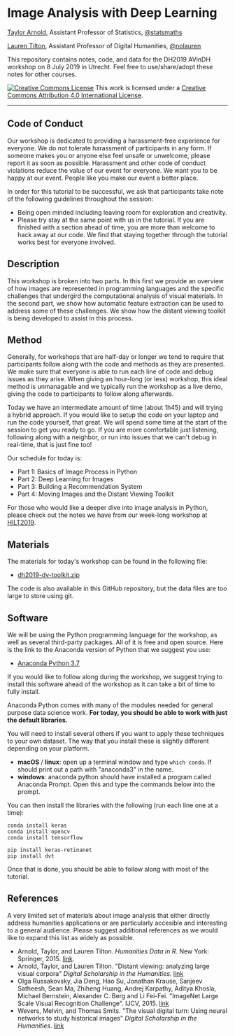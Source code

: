 # Image Analysis with Deep Learning

[Taylor Arnold](https://statsmaths.github.io), Assistant Professor of Statistics, [@statsmaths](https://twitter.com/statsmaths)

[Lauren Tilton](https://laurentilton.com), Assistant Professor of Digital Humanities, [@nolauren](https://twitter.com/nolauren)

This repository contains notes, code, and data for the DH2019 AVinDH workshop
on 8 July 2019 in Utrecht. Feel free to use/share/adopt these notes for other courses.

<a rel="license" href="http://creativecommons.org/licenses/by/4.0/"><img alt="Creative Commons License" style="border-width:0" src="https://i.creativecommons.org/l/by/4.0/88x31.png" /></a> This work is licensed under a <a rel="license" href="http://creativecommons.org/licenses/by/4.0/">Creative Commons Attribution 4.0 International License</a>.

---

## Code of Conduct

Our workshop is dedicated to providing a harassment-free experience
for everyone. We do not tolerate harassment of participants in any form.
If someone makes you or anyone else feel unsafe or unwelcome, please report it as
soon as possible. Harassment and other code of conduct violations reduce the value
of our event for everyone. We want you to be happy at our event. People like you
make our event a better place.

In order for this tutorial to be successful, we ask that participants take note
of the following guidelines throughout the session:

- Being open minded including leaving room for exploration and creativity.
- Please try stay at the same point with us in the tutorial. If you are
finished with a section ahead of time, you are more than welcome to hack away at our
code. We find that staying together through the tutorial works best for everyone
involved.

## Description

This workshop is broken into two parts. In this first we provide an overview of
how images are represented in programming languages and the specific challenges
that undergird the computational analysis of visual materials. In the second
part, we show how automatic feature extraction can be used to address some of
these challenges. We show how the distant viewing toolkit is being developed to
assist in this process.

## Method

Generally, for workshops that are half-day or longer we tend to require that
participants follow along with the code and methods as they are presented. We
make sure that everyone is able to run each line of code and debug issues as
they arise. When giving an hour-long (or less) workshop, this ideal method is
unmanagable and we typically run the workshop as a live demo, giving the code
to participants to follow along afterwards.

Today we have an intermediate amount of time (about 1h45) and will trying a
hybrid approach. If you would like to setup the code on your laptop and run the
code yourself, that great. We will spend some time at the start of the
session to get you ready to go. If you are more comfortable just listening,
following along with a neighbor, or run into issues that we can't debug in
real-time, that is just fine too!

Our schedule for today is:

- Part 1: Basics of Image Process in Python
- Part 2: Deep Learning for Images
- Part 3: Building a Recommendation System
- Part 4: Moving Images and the Distant Viewing Toolkit

For those who would like a deeper dive into image analysis in Python, please
check out the notes we have from our week-long workshop at
[HILT2019](https://github.com/statsmaths/hilt2019-image-analysis).

## Materials

The materials for today's workshop can be found in the following file:

- [dh2019-dv-toolkit.zip](https://www.distantviewing.org/dh2019-dv-toolkit.zip)

The code is also available in this GitHub repository, but the data files are
too large to store using git.

## Software

We will be using the Python programming language for the workshop, as well as
several third-party packages. All of it is free and open source. Here is the
link to the Anaconda version of Python that we suggest you use:

- [Anaconda Python 3.7](https://www.anaconda.com/distribution/#download-section)

If you would like to follow along during the workshop, we suggest trying to
install this software ahead of the workshop as it can take a bit of time to
fully install.

Anaconda Python comes with many of the modules needed for general purpose
data science work. **For today, you should be able to work with just the
default libraries.**

You will need to install several others if you want to
apply these techniques to your own dataset. The way that you install these is
slightly different depending on your platform.

- **macOS** / **linux**: open up a terminal window and type `which conda`.
If should print out a path with "anaconda3" in the name.
- **windows**: anaconda python should have installed a program called
Anaconda Prompt. Open this and type the commands below into the prompt.

You can then install the libraries with the following (run each line one at a
time):

```
conda install keras
conda install opencv
conda install tensorflow

pip install keras-retinanet
pip install dvt
```

Once that is done, you should be able to follow along with most of the tutorial.

## References

A very limited set of materials about image analysis that either directly
address humanities applications or are particularly accesible and interesting to
a general audience. Please suggest additional references as we would like to
expand this list as widely as possible.

- Arnold, Taylor, and Lauren Tilton. *Humanities Data in R*. New York: Springer, 2015.
[link](https://link.springer.com/book/10.1007%2F978-3-319-20702-5).
- Arnold, Taylor, and Lauren Tilton. "Distant viewing: analyzing large visual corpora"
*Digital Scholarship in the Humanities*. [link](https://doi.org/10.1093/digitalsh/fqz013)
- Olga Russakovsky, Jia Deng, Hao Su, Jonathan Krause, Sanjeev Satheesh, Sean Ma, Zhiheng Huang,
Andrej Karpathy, Aditya Khosla, Michael Bernstein, Alexander C. Berg and Li Fei-Fei.
"ImageNet Large Scale Visual Recognition Challenge". IJCV, 2015. [link](https://arxiv.org/pdf/1409.0575v1.pdf)
- Wevers, Melvin, and Thomas Smits. "The visual digital turn: Using neural networks to study historical images"
*Digital Scholarship in the Humanities*. [link](https://doi.org/10.1093/llc/fqy085)
